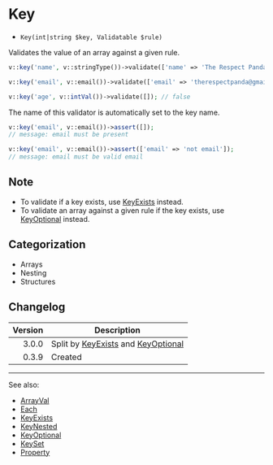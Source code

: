 # Key

- `Key(int|string $key, Validatable $rule)`

Validates the value of an array against a given rule.

```php
v::key('name', v::stringType())->validate(['name' => 'The Respect Panda']); // true

v::key('email', v::email())->validate(['email' => 'therespectpanda@gmail.com']); // true

v::key('age', v::intVal())->validate([]); // false
```

The name of this validator is automatically set to the key name.

```php
v::key('email', v::email())->assert([]);
// message: email must be present

v::key('email', v::email())->assert(['email' => 'not email']);
// message: email must be valid email
```

## Note

* To validate if a key exists, use [KeyExists](KeyExists.md) instead.
* To validate an array against a given rule if the key exists, use [KeyOptional](KeyOptional.md) instead.

## Categorization

- Arrays
- Nesting
- Structures

## Changelog

| Version | Description                                                          |
|--------:|----------------------------------------------------------------------|
|   3.0.0 | Split by [KeyExists](KeyExists.md) and [KeyOptional](KeyOptional.md) |
|   0.3.9 | Created                                                              |

***
See also:

- [ArrayVal](ArrayVal.md)
- [Each](Each.md)
- [KeyExists](KeyExists.md)
- [KeyNested](KeyNested.md)
- [KeyOptional](KeyOptional.md)
- [KeySet](KeySet.md)
- [Property](Property.md)
